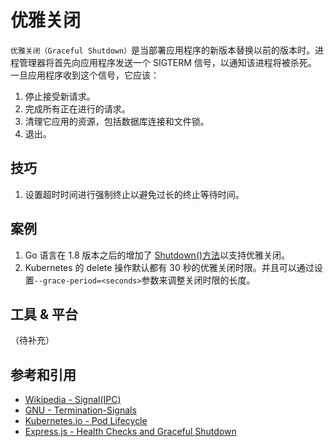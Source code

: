 # 优雅关闭

`优雅关闭（Graceful Shutdown）`是当部署应用程序的新版本替换以前的版本时。进程管理器将首先向应用程序发送一个 SIGTERM 信号，以通知该进程将被杀死。 一旦应用程序收到这个信号，它应该：

1. 停止接受新请求。
2. 完成所有正在进行的请求。
3. 清理它应用的资源，包括数据库连接和文件锁。
4. 退出。

## 技巧

1. 设置超时时间进行强制终止以避免过长的终止等待时间。

## 案例

1. Go 语言在 1.8 版本之后的增加了 [Shutdown()方法](https://pkg.go.dev/net/http#Server.Shutdown)以支持优雅关闭。
2. Kubernetes 的 delete 操作默认都有 30 秒的优雅关闭时限。并且可以通过设置`--grace-period=<seconds>`参数来调整关闭时限的长度。

## 工具 & 平台

（待补充）

## 参考和引用

- [Wikipedia - Signal(IPC)](https://en.wikipedia.org/wiki/Signal_(IPC))
- [GNU - Termination-Signals](https://www.gnu.org/software/libc/manual/html_node/Termination-Signals.html)
- [Kubernetes.io - Pod Lifecycle](https://kubernetes.io/docs/concepts/workloads/pods/pod-lifecycle/)
- [Express.js - Health Checks and Graceful Shutdown](https://expressjs.com/en/advanced/healthcheck-graceful-shutdown.html)
